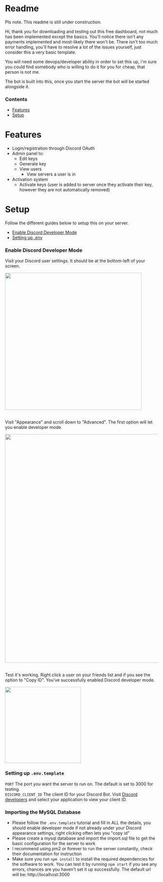 # Readme

Pls note. This readme is still under construction. <br/>

Hi, thank you for downloading and testing out this free dashboard, not much has been implemented except the basics. You'll notice there isn't any payments implemented and most-likely there won't be. There isn't too much error handling, you'll have to resolve a lot of the issues yourself, just consider this a very basic template.

You will need some devops/developer ability in order to set this up, i'm sure you could find somebody who is willing to do it for you for cheap, that person is not me.

The bot is built into this, once you start the server the bot will be started alongside it.

### Contents

* [Features](#features)
* [Setup](#setup)

# Features

* Login/registration through Discord OAuth
* Admin panel to:
  * Edit keys
  * Generate key
  * View users
    * View servers a user is in
* Activation system
  * Activate keys (user is added to server once they activate their key, however they are not automatically removed)

# Setup
Follow the different guides below to setup this on your server.

* [Enable Discord Developer Mode](#enable-discord-developer-mode)
* [Setting up .env](#setting-up-envtemplate)

### Enable Discord Developer Mode

Visit your Discord user settings. It should be at the bottom-left of your screen.
<div>
    <img src="https://i.imgur.com/8Q9nJyr.png" width="450" height="auto" />
</div>

<br>

Visit "Appearance" and scroll down to "Advanced". The first option will let you enable developer mode.
<div>
    <img src="https://i.imgur.com/Eaq1S7A.png" width="750" height="auto" />
</div>

<br>


Test it's working. Right click a user on your friends list and if you see the option to "Copy ID". You've successfully enabled Discord developer mode.
<div>
    <img src="https://i.imgur.com/I2nh893.png" width="250" height="auto" />
</div>

### Setting up `.env.template`

`PORT` The port you want the server to run on. The default is set to 3000 for testing. <br/>
`DISCORD_CLIENT_ID` The client ID for your Discord Bot. Visit [Discord developers](https://discordapp.com/developers/applications) and select your application to view your client ID.<br/>

### Importing the MySQL Database

* Please follow the `.env.template` tutorial and fill in ALL the details, you should enable developer mode if not already under your Discord appearance settings, right clicking often lets you "copy id"
* Please create a mysql database and import the import.sql file to get the basic configuration for the server to work
* I recommend using pm2 or forever to run the server constantly, check their documentation for instruction
* Make sure you run `npm install` to install the required dependencies for the software to work. You can test it by running `npm start` if you see any errors, chances are you haven't set it up successfully. The default url will be: http://localhost:3000
